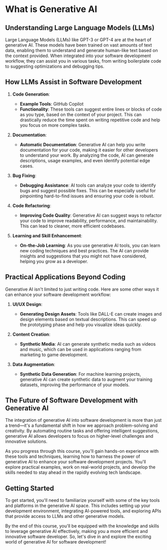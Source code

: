 # What is Generative AI

## Understanding Large Language Models (LLMs)

Large Language Models (LLMs) like GPT-3 or GPT-4 are at the heart of generative AI. These models have been trained on vast amounts of text data, enabling them to understand and generate human-like text based on the context provided. When integrated into your software development workflow, they can assist you in various tasks, from writing boilerplate code to suggesting optimizations and debugging tips.

## How LLMs Assist in Software Development

1. **Code Generation**:
   - **Example Tools**: GitHub Copilot
   - **Functionality**: These tools can suggest entire lines or blocks of code as you type, based on the context of your project. This can drastically reduce the time spent on writing repetitive code and help you focus on more complex tasks.

2. **Documentation**:
   - **Automatic Documentation**: Generative AI can help you write documentation for your code, making it easier for other developers to understand your work. By analyzing the code, AI can generate descriptions, usage examples, and even identify potential edge cases.

3. **Bug Fixing**:
   - **Debugging Assistance**: AI tools can analyze your code to identify bugs and suggest possible fixes. This can be especially useful for pinpointing hard-to-find issues and ensuring your code is robust.

4. **Code Refactoring**:
   - **Improving Code Quality**: Generative AI can suggest ways to refactor your code to improve readability, performance, and maintainability. This can lead to cleaner, more efficient codebases.

5. **Learning and Skill Enhancement**:
   - **On-the-Job Learning**: As you use generative AI tools, you can learn new coding techniques and best practices. The AI can provide insights and suggestions that you might not have considered, helping you grow as a developer.

## Practical Applications Beyond Coding

Generative AI isn't limited to just writing code. Here are some other ways it can enhance your software development workflow:

1. **UI/UX Design**:
   - **Generating Design Assets**: Tools like DALL-E can create images and design elements based on textual descriptions. This can speed up the prototyping phase and help you visualize ideas quickly.

2. **Content Creation**:
   - **Synthetic Media**: AI can generate synthetic media such as videos and music, which can be used in applications ranging from marketing to game development.

3. **Data Augmentation**:
   - **Synthetic Data Generation**: For machine learning projects, generative AI can create synthetic data to augment your training datasets, improving the performance of your models.

## The Future of Software Development with Generative AI

The integration of generative AI into software development is more than just a trend—it's a fundamental shift in how we approach problem-solving and creativity. By automating routine tasks and offering intelligent suggestions, generative AI allows developers to focus on higher-level challenges and innovative solutions.

As you progress through this course, you'll gain hands-on experience with these tools and techniques, learning how to harness the power of generative AI to enhance your software development projects. You'll explore practical examples, work on real-world projects, and develop the skills needed to stay ahead in the rapidly evolving tech landscape.

## Getting Started

To get started, you'll need to familiarize yourself with some of the key tools and platforms in the generative AI space. This includes setting up your development environment, integrating AI-powered tools, and exploring APIs that provide access to LLMs and other generative models.

By the end of this course, you'll be equipped with the knowledge and skills to leverage generative AI effectively, making you a more efficient and innovative software developer. So, let's dive in and explore the exciting world of generative AI for software development!
